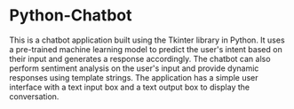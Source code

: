 # Python-Chatbot

This is a chatbot application built using the Tkinter library in Python. It uses a pre-trained machine learning model to predict the user's intent based on their input and generates a response accordingly. The chatbot can also perform sentiment analysis on the user's input and provide dynamic responses using template strings. The application has a simple user interface with a text input box and a text output box to display the conversation.
